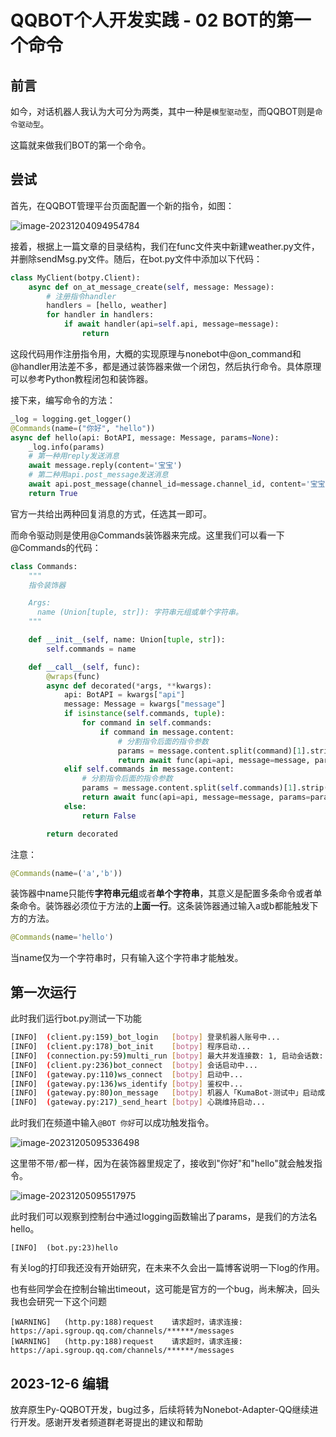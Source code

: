 # QQBOT个人开发实践 - 02 BOT的第一个命令

## 前言

如今，对话机器人我认为大可分为两类，其中一种是`模型驱动型`，而QQBOT则是`命令驱动型`。

这篇就来做我们BOT的第一个命令。

## 尝试

首先，在QQBOT管理平台页面配置一个新的指令，如图：

![image-20231204094954784](C:\Users\BVBYD\Desktop\学习文档\QQBot\image-20231204094954784.png)

接着，根据上一篇文章的目录结构，我们在func文件夹中新建weather.py文件，并删除sendMsg.py文件。随后，在bot.py文件中添加以下代码：

```python
class MyClient(botpy.Client):
    async def on_at_message_create(self, message: Message):
        # 注册指令handler
        handlers = [hello, weather]
        for handler in handlers:
            if await handler(api=self.api, message=message):
                return
```

这段代码用作注册指令用，大概的实现原理与nonebot中@on_command和@handler用法差不多，都是通过装饰器来做一个闭包，然后执行命令。具体原理可以参考Python教程闭包和装饰器。

接下来，编写命令的方法：

```python
_log = logging.get_logger()
@Commands(name=("你好", "hello"))
async def hello(api: BotAPI, message: Message, params=None):
    _log.info(params)
    # 第一种用reply发送消息
    await message.reply(content='宝宝')
    # 第二种用api.post_message发送消息
    await api.post_message(channel_id=message.channel_id, content='宝宝', msg_id=message.id)
    return True
```

官方一共给出两种回复消息的方式，任选其一即可。

而命令驱动则是使用@Commands装饰器来完成。这里我们可以看一下@Commands的代码：

```python
class Commands:
    """
    指令装饰器

    Args:
      name (Union[tuple, str]): 字符串元组或单个字符串。
    """

    def __init__(self, name: Union[tuple, str]):
        self.commands = name

    def __call__(self, func):
        @wraps(func)
        async def decorated(*args, **kwargs):
            api: BotAPI = kwargs["api"]
            message: Message = kwargs["message"]
            if isinstance(self.commands, tuple):
                for command in self.commands:
                    if command in message.content:
                        # 分割指令后面的指令参数
                        params = message.content.split(command)[1].strip()
                        return await func(api=api, message=message, params=params)
            elif self.commands in message.content:
                # 分割指令后面的指令参数
                params = message.content.split(self.commands)[1].strip()
                return await func(api=api, message=message, params=params)
            else:
                return False

        return decorated
```

注意：

```python
@Commands(name=('a','b'))
```

装饰器中name只能传**字符串元组**或者**单个字符串**，其意义是配置多条命令或者单条命令。装饰器必须位于方法的**上面一行**。这条装饰器通过输入a或b都能触发下方的方法。

```python
@Commands(name='hello')
```

当name仅为一个字符串时，只有输入这个字符串才能触发。



## 第一次运行

此时我们运行bot.py测试一下功能

```bash
[INFO]	(client.py:159)_bot_login	[botpy] 登录机器人账号中...
[INFO]	(client.py:178)_bot_init	[botpy] 程序启动...
[INFO]	(connection.py:59)multi_run	[botpy] 最大并发连接数: 1, 启动会话数: 1
[INFO]	(client.py:236)bot_connect	[botpy] 会话启动中...
[INFO]	(gateway.py:110)ws_connect	[botpy] 启动中...
[INFO]	(gateway.py:136)ws_identify	[botpy] 鉴权中...
[INFO]	(gateway.py:80)on_message	[botpy] 机器人「KumaBot-测试中」启动成功！
[INFO]	(gateway.py:217)_send_heart	[botpy] 心跳维持启动...
```

此时我们在频道中输入`@BOT 你好`可以成功触发指令。

![image-20231205095336498](C:\Users\BVBYD\Desktop\学习文档\QQBot\image-20231205095336498.png)

这里带不带`/`都一样，因为在装饰器里规定了，接收到"你好"和"hello"就会触发指令。

![image-20231205095517975](C:\Users\BVBYD\Desktop\学习文档\QQBot\image-20231205095517975.png)

此时我们可以观察到控制台中通过logging函数输出了params，是我们的方法名hello。

```
[INFO]	(bot.py:23)hello	
```

有关log的打印我还没有开始研究，在未来不久会出一篇博客说明一下log的作用。

也有些同学会在控制台输出timeout，这可能是官方的一个bug，尚未解决，回头我也会研究一下这个问题

```
[WARNING]	(http.py:188)request	请求超时，请求连接: https://api.sgroup.qq.com/channels/******/messages
[WARNING]	(http.py:188)request	请求超时，请求连接: https://api.sgroup.qq.com/channels/******/messages
```



## 2023-12-6 编辑

放弃原生Py-QQBOT开发，bug过多，后续将转为Nonebot-Adapter-QQ继续进行开发。感谢开发者频道群老哥提出的建议和帮助



